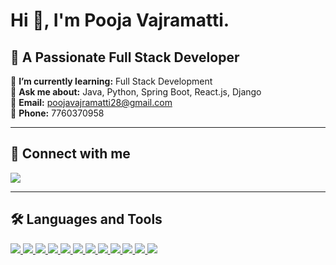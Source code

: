 # Hi 👋, I'm Pooja Vajramatti.

## 🚀 A Passionate Full Stack Developer  

🚀 **I’m currently learning:** Full Stack Development  
💬 **Ask me about:** Java, Python, Spring Boot, React.js, Django  
📧 **Email:** [poojavajramatti28@gmail.com](mailto:poojavajramatti28@gmail.com)  
📱 **Phone:** 7760370958  

---

## 🔗 Connect with me  
<p align="left">
  <a href="https://www.linkedin.com/in/pooja-vajramatti-538b432a1" target="_blank">
    <img src="https://img.shields.io/badge/LinkedIn-0077B5?style=flat&logo=linkedin&logoColor=white">
  </a>
</p>

---

## 🛠 Languages and Tools  
<p align="left">
  <a href="https://www.java.com" target="_blank">
    <img src="https://img.shields.io/badge/Java-ED8B00?style=flat&logo=java&logoColor=white">
  </a>
  <a href="https://www.python.org" target="_blank">
    <img src="https://img.shields.io/badge/Python-3776AB?style=flat&logo=python&logoColor=white">
  </a>
  <a href="https://spring.io/projects/spring-boot" target="_blank">
    <img src="https://img.shields.io/badge/Spring_Boot-6DB33F?style=flat&logo=spring-boot&logoColor=white">
  </a>
  <a href="https://www.djangoproject.com" target="_blank">
    <img src="https://img.shields.io/badge/Django-092E20?style=flat&logo=django&logoColor=white">
  </a>
  <a href="https://reactjs.org" target="_blank">
    <img src="https://img.shields.io/badge/React-61DAFB?style=flat&logo=react&logoColor=black">
  </a>
  <a href="https://developer.mozilla.org/en-US/docs/Web/HTML" target="_blank">
    <img src="https://img.shields.io/badge/HTML5-E34F26?style=flat&logo=html5&logoColor=white">
  </a>
  <a href="https://developer.mozilla.org/en-US/docs/Web/CSS" target="_blank">
    <img src="https://img.shields.io/badge/CSS3-1572B6?style=flat&logo=css3&logoColor=white">
  </a>
  <a href="https://developer.mozilla.org/en-US/docs/Web/JavaScript" target="_blank">
    <img src="https://img.shields.io/badge/JavaScript-F7DF1E?style=flat&logo=javascript&logoColor=black">
  </a>
  <a href="https://www.mysql.com" target="_blank">
    <img src="https://img.shields.io/badge/MySQL-4479A1?style=flat&logo=mysql&logoColor=white">
  </a>
  <a href="https://www.mongodb.com" target="_blank">
    <img src="https://img.shields.io/badge/MongoDB-47A248?style=flat&logo=mongodb&logoColor=white">
  </a>
  <a href="https://www.gnu.org/software/c/" target="_blank">
    <img src="https://img.shields.io/badge/C-00599C?style=flat&logo=c&logoColor=white">
  </a>
  <a href="https://git-scm.com" target="_blank">
    <img src="https://img.shields.io/badge/Git-F05032?style=flat&logo=git&logoColor=white">
  </a>
</p>
